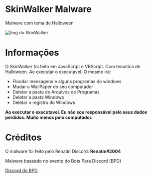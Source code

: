 # SkinWalker Malware
Malware com tema de Halloween

![Img do SkinWalker](https://lh3.googleusercontent.com/5f7WA5Dio_zlmA_Iu0Wt0dA_Qd8BYlkt8IQ0n6ZpPTO7bewpl7H6qOF3oiCNHRpDumEkh-Q=s165)

# Informações
O SkinWalker foi feito em JavaScript e VBScript. Com tematica de Halloween.
Ao executar o executavel. O mesmo irá:
* Floodar mensagens e alguns programas do windows
* Mudar o WallPaper do seu computador
* Deletar a pasta de Arquivos de Programas
* Deletar a pasta Windows
* Deletar o registro do Windows

**Ao executar o executavel. Eu não sou responsável pelo seus dados perdidos. Muito menos pelo computador.**

# Créditos
O malware foi feito pelo Renatin
Discord: **Renatin#2004**

Malware baseado no evento do Bots Para Discord (BPD)

[Discord do BPD](https://discord.gg/U6kTg2t)
